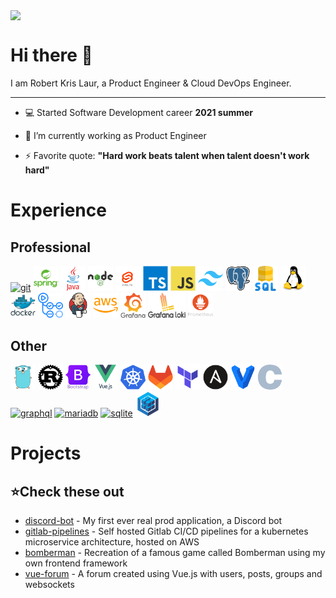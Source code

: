 <p align="left">
<a href="https://linkedin.com/in/robertkrislaur" target="blank"><image align="center" src="https://img.shields.io/badge/LinkedIn-0077B5?style=for-the-badge&logo=linkedin&logoColor=white" /></a>
</p>

# Hi there 👋

I am Robert Kris Laur, a Product Engineer & Cloud DevOps Engineer.

---
- 💻 Started Software Development career **2021 summer**

- 🔭 I’m currently working as Product Engineer

- ⚡ Favorite quote: **"Hard work beats talent when talent doesn't work hard"**
# Experience
## Professional

<p align="left">
    <a href="https://git-scm.com/" target="_blank" rel="noreferrer"> <img src="https://www.vectorlogo.zone/logos/git-scm/git-scm-icon.svg" alt="git" title="git" width="40" height="40"/></a> 
    <a href="https://spring.io/projects/spring-boot" target="_blank" rel="noreferrer"> <img src="https://raw.githubusercontent.com/devicons/devicon/master/icons/spring/spring-original-wordmark.svg" alt="spring-boot" title="Spring Boot" width="40" height="40"/></a>
    <a href="https://www.oracle.com/java/technologies/javase/jdk17-archive-downloads.html" target="_blank" rel="noreferrer"> <img src="https://raw.githubusercontent.com/devicons/devicon/master/icons/java/java-original-wordmark.svg" alt="java-17" title="Java 17" width="40" height="40"/></a>
    <a href="https://nodejs.org" target="_blank" rel="noreferrer"> <img src="https://raw.githubusercontent.com/devicons/devicon/master/icons/nodejs/nodejs-original-wordmark.svg" alt="nodejs" title="Node.js" width="40" height="40"/></a> 
    <a href="https://svelte.dev/" target="_blank" rel="noreferrer"> <img src="https://raw.githubusercontent.com/devicons/devicon/master/icons/svelte/svelte-original-wordmark.svg" alt="svelte" title="Svelte" width="40" height="40"/></a>
    <a href="https://www.typescriptlang.org/" target="_blank" rel="noreferrer"> <img src="https://raw.githubusercontent.com/devicons/devicon/master/icons/typescript/typescript-original.svg" alt="typescript" title="TypeScript" width="40" height="40"/></a>
    <a href="https://developer.mozilla.org/en-US/docs/Web/JavaScript" target="_blank" rel="noreferrer"> <img src="https://raw.githubusercontent.com/devicons/devicon/master/icons/javascript/javascript-original.svg" alt="javascript" title="JavaScript" width="40" height="40"/></a>
    <a href="https://tailwindcss.com/" target="_blank" rel="noreferrer"> <img src="https://raw.githubusercontent.com/devicons/devicon/master/icons/tailwindcss/tailwindcss-original.svg" alt="tailwind" title="Tailwind" width="40" height="40"/></a>
    <a href="https://www.postgresql.org/" target="_blank" rel="noreferrer"> <img src="https://raw.githubusercontent.com/devicons/devicon/master/icons/postgresql/postgresql-original.svg" alt="postgresql" title="PostgreSQL" width="40" height="40"/></a>
    <a href="https://en.wikipedia.org/wiki/SQL" target="_blank" rel="noreferrer"> <img src="./images/sql-server.png" alt="SQL" title="SQL" width="40" height="40"/></a>  
    <a href="https://en.wikipedia.org/wiki/Linux" target="_blank" rel="noreferrer"> <img src="https://raw.githubusercontent.com/devicons/devicon/master/icons/linux/linux-original.svg" alt="jenkins" title="Jenkins" width="40" height="40"/></a>
    <a href="https://www.docker.com/" target="_blank" rel="noreferrer"> <img src="https://raw.githubusercontent.com/devicons/devicon/master/icons/docker/docker-original-wordmark.svg" alt="docker" title="Docker" width="40" height="40"/></a>
    <a href="https://github.com/features/actions" target="_blank" rel="noreferrer"> <img src="https://raw.githubusercontent.com/devicons/devicon/master/icons/githubactions/githubactions-original.svg" alt="github-acitons" title="Github Actions" width="40" height="40"/></a>
    <a href="https://www.jenkins.io/" target="_blank" rel="noreferrer"> <img src="https://raw.githubusercontent.com/devicons/devicon/master/icons/jenkins/jenkins-original.svg" alt="jenkins" title="Jenkins" width="40" height="40"/></a>
    <a href="https://aws.amazon.com/" target="_blank" rel="noreferrer"> <img src="https://raw.githubusercontent.com/devicons/devicon/master/icons/amazonwebservices/amazonwebservices-plain-wordmark.svg" alt="aws" title="AWS" width="40" height="40"/></a>
    <a href="https://grafana.com/" target="_blank" rel="noreferrer"> <img src="https://raw.githubusercontent.com/devicons/devicon/master/icons/grafana/grafana-original-wordmark.svg" alt="grafana" title="Grafana" width="40" height="40"/></a>
    <a href="https://grafana.com/oss/loki/" target="_blank" rel="noreferrer"> <img src="https://github.com/grafana/loki/blob/main/docs/sources/logo_and_name.png" alt="grafana-loki" title="Grafana Loki" width="60" height="40"/></a>
    <a href="https://prometheus.io/" target="_blank" rel="noreferrer"> <img src="https://raw.githubusercontent.com/devicons/devicon/master/icons/prometheus/prometheus-original-wordmark.svg" alt="prometheus" title="Prometheus" width="40" height="40"/></a>
</p>


## Other
<p align="left">
    <a href="https://golang.org" target="_blank" rel="noreferrer"> <img src="https://raw.githubusercontent.com/devicons/devicon/master/icons/go/go-original.svg" alt="go" title="Golang" width="40" height="40"/></a> 
    <a href="https://www.rust-lang.org" target="_blank" rel="noreferrer"> <img src="https://raw.githubusercontent.com/devicons/devicon/master/icons/rust/rust-original.svg" alt="rust" title="Rust" width="40" height="40"/></a>  
    <a href="https://getbootstrap.com" target="_blank" rel="noreferrer"><img src="https://raw.githubusercontent.com/devicons/devicon/master/icons/bootstrap/bootstrap-original-wordmark.svg" alt="bootstrap" title="Bootstrap" width="40" height="40"/></a>
    <a href="https://vuejs.org/" target="_blank" rel="noreferrer"> <img src="https://raw.githubusercontent.com/devicons/devicon/master/icons/vuejs/vuejs-original-wordmark.svg" alt="vuejs" width="40" title="Vue.js" height="40"/></a>
    <a href="https://kubernetes.io/" target="_blank" rel="noreferrer"> <img src="https://raw.githubusercontent.com/devicons/devicon/master/icons/kubernetes/kubernetes-plain.svg" alt="kubernetes" title="Kubernetes" width="40" height="40"/></a> 
    <a href="https://about.gitlab.com/" target="_blank" rel="noreferrer"> <img src="https://raw.githubusercontent.com/devicons/devicon/master/icons/gitlab/gitlab-original.svg" alt="gitlab" title="Gitlab" width="40" height="40"/></a> 
    <a href="https://www.terraform.io/" target="_blank" rel="noreferrer"> <img src="https://raw.githubusercontent.com/devicons/devicon/master/icons/terraform/terraform-original.svg" alt="terraform" title="Terraform" width="40" height="40"/></a> 
    <a href="https://www.ansible.com/" target="_blank" rel="noreferrer"> <img src="https://raw.githubusercontent.com/devicons/devicon/master/icons/ansible/ansible-original.svg" alt="ansible" title="Ansible" width="40" height="40"/></a> 
    <a href="https://www.vagrantup.com/" target="_blank" rel="noreferrer"> <img src="https://raw.githubusercontent.com/devicons/devicon/master/icons/vagrant/vagrant-original.svg" alt="vagrant" title="Vagrant" width="40" height="40"/></a> 
    <a href="https://www.w3schools.com/c/c_intro.php" target="_blank" rel="noreferrer"> <img src="https://raw.githubusercontent.com/devicons/devicon/master/icons/c/c-original.svg" alt="c" title="C" width="40" height="40"/></a> 
    <a href="https://graphql.org" target="_blank" rel="noreferrer"> <img src="https://www.vectorlogo.zone/logos/graphql/graphql-icon.svg" alt="graphql" title="GraphQL" width="40" height="40"/></a> 
    <a href="https://mariadb.org/" target="_blank" rel="noreferrer"> <img src="https://www.vectorlogo.zone/logos/mariadb/mariadb-icon.svg" alt="mariadb" width="40" title="MariaDB" height="40"/></a> 
    <a href="https://www.sqlite.org/" target="_blank" rel="noreferrer"> <img src="https://www.vectorlogo.zone/logos/sqlite/sqlite-icon.svg" alt="sqlite" width="40" title="SQLite" height="40"/></a>
    <a href="https://sequelize.org/" target="_blank" rel="noreferrer"> <img src="https://raw.githubusercontent.com/devicons/devicon/master/icons/sequelize/sequelize-original.svg" alt="sequelize" title="Sequelize.js" width="40" height="40"/></a>
</p>

# Projects

## ⭐Check these out
- [discord-bot](https://github.com/JesusKris/discord-bot) - My first ever real prod application, a Discord bot
- [gitlab-pipelines](https://github.com/JesusKris/gitlab-pipelines) - Self hosted Gitlab CI/CD pipelines for a kubernetes microservice architecture, hosted on AWS
- [bomberman](https://github.com/JesusKris/bomberman) - Recreation of a famous game called Bomberman using my own frontend framework
- [vue-forum](https://github.com/JesusKris/vue-forum) - A forum created using Vue.js with users, posts, groups and websockets
